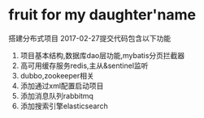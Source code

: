 # fruit for my daughter'name
搭建分布式项目
2017-02-27提交代码包含以下功能
1. 项目基本结构,数据库dao层功能,mybatis分页拦截器
2. 高可用缓存服务redis,主从&sentinel监听
3. dubbo,zookeeper相关
4. 添加通过xml配置启动项目
5. 添加消息队列rabbitmq 
6. 添加搜索引擎elasticsearch
